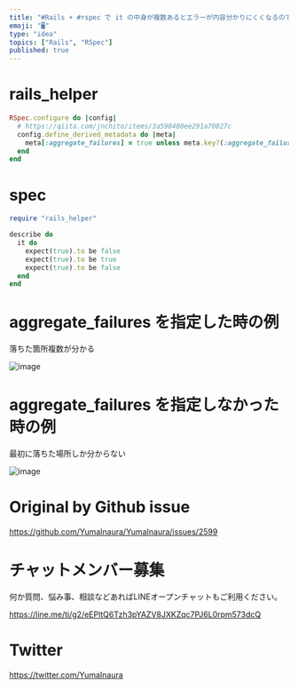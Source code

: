 ```yaml
---
title: "#Rails + #rspec で it の中身が複数あるとエラーが内容分かりにくくなるのでデフォルトで aggregate_failure"
emoji: "🖥"
type: "idea"
topics: ["Rails", "RSpec"]
published: true
---
```


# rails_helper

```rb
RSpec.configure do |config|
  # https://qiita.com/jnchito/items/3a590480ee291a70027c
  config.define_derived_metadata do |meta|
    meta[:aggregate_failures] = true unless meta.key?(:aggregate_failures)
  end
end
```

# spec

```rb
require "rails_helper"

describe do
  it do
    expect(true).to be false
    expect(true).to be true
    expect(true).to be false
  end
end
```

# aggregate_failures を指定した時の例

落ちた箇所複数が分かる

![image](https://user-images.githubusercontent.com/13635059/67055793-6b51a280-f184-11e9-9a47-29643f7c7bba.png)


# aggregate_failures を指定しなかった時の例

最初に落ちた場所しか分からない

![image](https://user-images.githubusercontent.com/13635059/67055810-7c9aaf00-f184-11e9-8c7d-a7c7e91f07d2.png)


# Original by Github issue

https://github.com/YumaInaura/YumaInaura/issues/2599








<!-- Update From Qiita API -->

# チャットメンバー募集


何か質問、悩み事、相談などあればLINEオープンチャットもご利用ください。

https://line.me/ti/g2/eEPltQ6Tzh3pYAZV8JXKZqc7PJ6L0rpm573dcQ





# Twitter


https://twitter.com/YumaInaura


<!-- Update From Qiita API -->


